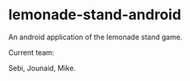# lemonade-stand-android

An android application of the lemonade stand game.


Current team:

Sebi, Jounaid, Mike.
